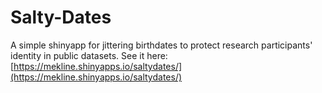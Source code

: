 # Salty-Dates
A simple shinyapp for jittering birthdates to protect research participants' identity in public datasets. See it here: [https://mekline.shinyapps.io/saltydates/](https://mekline.shinyapps.io/saltydates/)
